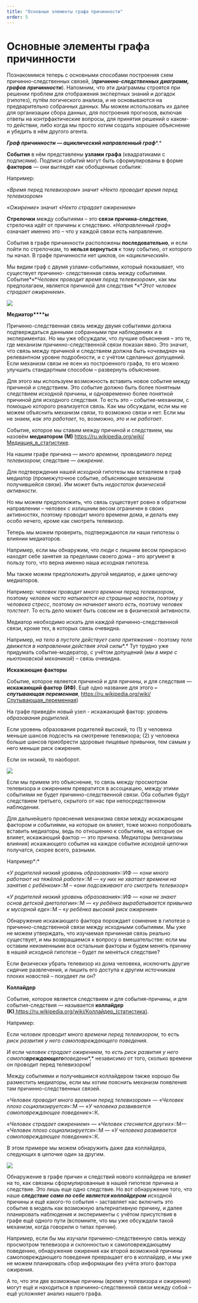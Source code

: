 ```yaml
---
title: "Основные элементы графа причинности"
order: 5
---
```


# Основные элементы графа причинности

Познакомимся теперь с основными способами построения схем причинно-следственных связей, (***причинно-следственных диаграмм, графов*** ***причинности***). Напомним, что эти диаграммы строятся при решении проблем для отображения экспертных знаний и догадок (гипотез), путём логического анализа, и не основываются на предварительно собранных данных. Мы можем использовать их далее для организации сбора данных, для построения прогнозов, включая ответы на контрфактические вопросы, для принятия решений о каком-то действии, либо когда мы просто хотим создать хорошее объяснение и убедить в нём другого агента.

***Граф причинности — ациклический направленный граф****.*

**События** в нём представлены **узлами** **графа** (квадратиками с подписями). Подписи событий могут быть сформулированы в форме **факторов** — они выглядят как обобщенные события:

Например:

«*Время перед телевизором*» значит «*Некто проводит время перед телевизором*»

«*Ожирение*» значит «*Некто страдает ожирением*»

**Стрелочки** между событиями – это **связи причина-следствие**, стрелочка идёт от причины к следствию. «*Направленный граф*» означает именно это – что у каждой связи есть направление.

События в графе причинности расположены **последовательно**, и если пойти по стрелочкам, то **нельзя вернуться** к тому событию, от которого ты начал. В графе причинности нет циклов, он «*ациклический*».

Мы видим граф с двумя узлами-событиями, который показывает, что существует причинно- следственная связь между событиями. Событие*«**Человек проводит время перед телевизором*», как мы предполагаем, является причиной для следствия *«**Этот человек страдает ожирением*».

![](/ru/rational-work/45.png)

**Медиатор****ы**

Причинно-следственная связь между двумя событиями должна подтверждаться данными собранными при наблюдениях и в экспериментах. Но мы уже обсуждали, что лучшие объяснения – это те, где механизм причинно-следственной связи показан явно. Это значит, что связь между причиной и следствием должна быть «*очевидна*» на релевантном уровне подробности, и с учётом сделанных допущений. Если механизм связи не ясен из построенного графа, то его можно улучшить стандартным способом – развернуть объяснение.

Для этого мы используем возможность вставить новое событие между причиной и следствием. Это событие должно быть более понятным следствием исходной причины, и одновременно более понятной причиной для исходного следствия. То есть это – событие-механизм, с помощью которого реализуется связь. Как мы обсуждали, если мы не можем объяснить механизм связи, то возможно связи и нет. Если мы не знаем, *как это работает*, то, возможно, *это и не работает*.

Событие, которое мы ставим между причиной и следствием, мы назовём **медиатором** **(М)** [h](https://ru.wikipedia.org/wiki/Медиация_в_статистике)[ttps](https://ru.wikipedia.org/wiki/Медиация_в_статистике)[://ru.wikipedia.org/](https://ru.wikipedia.org/wiki/Медиация_в_статистике)[wiki](https://ru.wikipedia.org/wiki/Медиация_в_статистике)[/](https://ru.wikipedia.org/wiki/Медиация_в_статистике)[Медиация\_в\_статистике](https://ru.wikipedia.org/wiki/Медиация_в_статистике).

На нашем графе причина — *много времени, проводимого перед телевизором*; следствие — *ожирение*.

Для подтверждения нашей исходной гипотезы мы вставляем в граф медиатор (промежуточное событие, объясняющее механизм получившейся связи). Им может быть *недостаток физической активности*.

Но мы можем предположить, что связь существует ровно в обратном направлении – человек с излишним весом ограничен в своих активностях, поэтому проводит много времени дома, и делать ему особо нечего, кроме как смотреть телевизор.

Теперь мы можем проверить, подтверждаются ли наши гипотезы о влиянии медиаторов.

Например, если мы обнаружим, что люди с лишним весом прекрасно находят себе занятия за пределами своего дома – это аргумент в пользу того, что верна именно наша исходная гипотеза.

Мы также можем предположить другой медиатор, и даже цепочку медиаторов.

Например: *человек проводит много времени перед телевизором*, поэтому *человек часто натыкается на страшные новости*, поэтому *у человека стресс*, поэтому *он начинает много есть*, поэтому *человек толстеет*. То есть дело может быть совсем не в физической активности.

Медиатор необходимо искать для каждой причинно-следственной связи, кроме тех, в которых связь очевидна.

Например, *на тело в пустоте действует сила притяжения* – поэтому *тело движется в направлении действия этой силы**.* Тут трудно уже придумать событие-модератор, с учётом допущений (*мы в мире с ньютоновской механикой*) – связь очевидна.

**Искажающие факторы**

Событие, которое является причиной и для причины, и для следствия — **искажающий фактор** **(ИФ)**. Ещё одно название для этого ***– спутывающая переменная***, [h](https://ru.wikipedia.org/wiki/Спутывающая_переменная)[ttps](https://ru.wikipedia.org/wiki/Спутывающая_переменная)[://ru.wikipedia.org/](https://ru.wikipedia.org/wiki/Спутывающая_переменная)[wiki](https://ru.wikipedia.org/wiki/Спутывающая_переменная)[/](https://ru.wikipedia.org/wiki/Спутывающая_переменная)[Спутывающая\_переменная](https://ru.wikipedia.org/wiki/Спутывающая_переменная))

На графе приведён новый узел - искажающий фактор: *уровень образования родителей*.

Если уровень образования родителей высокий, то (1) у человека меньше шансов подсесть на смотрение телевизора; (2) у человека больше шансов приобрести здоровые пищевые привычки, тем самым у него меньше риск ожирения.

Если он низкий, то наоборот.

![](/ru/rational-work/46.jpeg)

Если мы примем это объяснение, то связь между просмотром телевизора и ожирением превратится в ассоциацию, между этими событиями не будет причинно-следственной связи. Оба события будут следствием третьего, скрытого от нас при непосредственном наблюдении.

Для дальнейшего прояснения механизма связи между искажающим фактором и событиями, на которые он влияет, тоже можно попробовать вставить медиаторы, ведь по отношению к событиям, на которые он влияет, искажающий фактор — это причина. Медиаторы (механизмы влияния) искажающего события на каждое событие исходной цепочки получатся, скорее всего, разными.

Например*:*

«*У родителей низкий уровень образования*»::ИФ — «*они много работают* *на тяжёлой работе*»::М — «*у них не хватает времени на занятия с ребёнком*»::М – «*они подсаживают его смотреть телевизор*»

«*У родителей низкий уровень образования*»::ИФ — «*они не знают основ детской диетологии*»::М — «*у ребёнка вырабатывается привычка к мусорной еде*»::М – «*у ребёнка высокий риск ожирения*»

Обнаружение искажающего фактора порождает сомнение в гипотезе о причинно-следственной связи между исходными событиями. Мы уже не можем утверждать, что изучаемая причинная связь реально существует, и мы возвращаемся к вопросу о вмешательстве: если мы оставим неизменными все остальные факторы и будем менять причину в нашей исходной гипотезе – будет ли меняться следствие?

Если физически убрать телевизор из дома человека, исключить другие сидячие развлечения, и лишить его доступа к другим источникам плохих новостей – похудеет ли он?

**Коллайдер**

Событие, которое является следствием и для события-причины, и для события-следствия — называется **коллайдер** **(К)**,[h](https://ru.wikipedia.org/wiki/Коллайдер_(статистика))[ttps](https://ru.wikipedia.org/wiki/Коллайдер_(статистика))[://ru.wikipedia.org/](https://ru.wikipedia.org/wiki/Коллайдер_(статистика))[wiki](https://ru.wikipedia.org/wiki/Коллайдер_(статистика))[/Коллайдер\_(статистика)](https://ru.wikipedia.org/wiki/Коллайдер_(статистика)).

Например:

Если *человек проводит много времени перед телевизором*, то есть *риск развития у него* *самоповреждающего* *поведения*.

И если *человек страдает ожирением*, то *есть риск развития у него* *самопо**вреждающего**поведени**,* независимо от того, сколько времени он проводит перед телевизором!

Между событиями и получившимся коллайдером также хорошо бы разместить медиаторы, если мы хотим пояснить механизм появления там причинно-следственных связей.

«*Человек проводит много времени перед телевизором*» — «*Человек плохо социализируется*»::М — «*У человека развивается* *самоповреждающее* *поведение*»::К.

«*Человек страдает ожирением*» — «*Человек стесняется других*»::М— «*Человек плохо социализируется*»::М — «*У человека развивается* *самоповреждающее* *поведение*»::К.

В этом примере мы можем обнаружить даже два коллайдера, следующих в цепочке один за другим.

![](/ru/rational-work/47.jpeg)

Обнаружение в графе причин и следствий нового коллайдера не влияет на то, как связаны сформулированные в нашей гипотезе причина и следствие. Это лишь еще одно следствие. Но вот обнаружение того, что наше ***следствие само по себе является коллайдером*** исходной причины и ещё какого-то события – заставляет нас включить это событие в модель как возможную альтернативную причину, и далее планировать наблюдения и эксперименты с учётом присутствия в графе ещё одного пути (вспомните, что мы уже обсуждали такой механизм, когда говорили о типах причин).

Например, если бы мы изучали причинно-следственную связь между просмотром телевизора и склонностью к самоповреждающему поведению, обнаружение ожирения как второй возможной причины самоповреждающего поведения превращает его в коллайдер, и мы уже не можем планировать сбор информации без учёта этого фактора ожирения.

А то, что эти две возможные причины (время у телевизора и ожирение) могут ещё и находиться в причинно-следственной связи между собой – ещё усложняет анализ нашего графа.